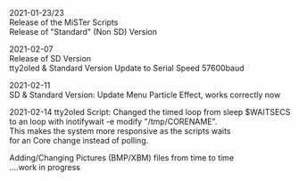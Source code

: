 2021-01-23/23  
Release of the MiSTer Scripts  
Release of "Standard" (Non SD) Version  
  
2021-02-07  
Release of SD Version  
tty2oled & Standard Version Update to Serial Speed 57600baud  

2021-02-11  
SD & Standard Version: Update Menu Particle Effect, works correctly now  
  
2021-02-14
tty2oled Script: Changed the timed loop from sleep $WAITSECS  
to an loop with inotifywait -e modify "/tmp/CORENAME".  
This makes the system more responsive as the scripts waits  
for an Core change instead of polling.  
  
Adding/Changing Pictures (BMP/XBM) files from time to time  
....work in progress  
